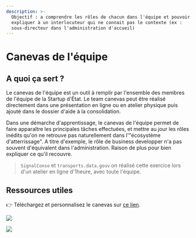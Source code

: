 ```yaml
---
description: >-
  Objectif : a comprendre les rôles de chacun dans l'équipe et pouvoir les
  expliquer à un interlocuteur qui ne connait pas le contexte (ex :
  sous-directeur dans l'administration d'accueil)
---
```


# Canevas de l'équipe

## A quoi ça sert ?  <a id="a-quoi-ca-sert"></a>

Le canevas de l'équipe est un outil à remplir par l'ensemble des membres de l'équipe de la Startup d'État. Le team canevas peut être réalisé directement dans une présentation en ligne ou en atelier physique puis ajouté dans le dossier d'aide à la consolidation.

Dans une démarche d'apprentissage, le canevas de l'équipe permet de faire apparaître les principales tâches effectuées, et mettre au jour les rôles inédits qu'on ne retrouve pas naturellement dans l'"écosystème d'atterrissage". A titre d'exemple, le rôle de business developper n'a pas souvent d'équivalent dans l'administration. Raison de plus pour bien expliquer ce qu'il recouvre.

> `SignalConso` et `transports.data.gouv` on réalisé cette exercice lors d'un atelier en ligne d'1heure, avec toute l'équipe.

## Ressources utiles <a id="ressources-utiles"></a>

👉 Téléchargez et personnalisez le canevas sur [ce lien](https://docs.google.com/presentation/d/1u-o3BZtFt6us2jHkuHXO7L1pbdQg23NIMHjRH-FJqb0/edit#slide=id.g76db572d06_0_0).  


![](https://gblobscdn.gitbook.com/assets%2F-M64OgkOBeDbmpRT4OT2%2F-MWczqRAELIM3CHXOg6I%2F-MWd-LtvIHURJgeZ7E9w%2F2000px-Team_Canvas_Basic-v08_fr.png?alt=media&token=f254f203-e4a2-423c-997f-ba8ed87c1c8d)

![](https://gblobscdn.gitbook.com/assets%2F-M64OgkOBeDbmpRT4OT2%2F-M9ZMXxy_4PmOjtsre13%2F-M9ZORfavNR_FayMSzjJ%2FCapture%20d%E2%80%99e%CC%81cran%202020-06-11%20a%CC%80%2019.19.36.png?alt=media&token=a5ed7769-856e-4b39-b3a7-ac4223fb7055)

